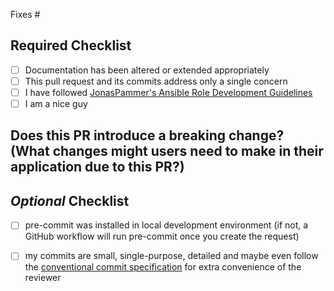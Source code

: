 Fixes #

<!-- Insert Description here, if any. -->

## **Required Checklist**

- [ ] Documentation has been altered or extended appropriately
- [ ] This pull request and its commits address only a single concern
- [ ] I have followed [JonasPammer's Ansible Role Development Guidelines](https://github.com/JonasPammer/cookiecutter-ansible-role/blob/master/ROLE_DEVELOPMENT_GUIDELINES.adoc)
- [ ] I am a nice guy <!-- the 'too long; did not read;' of the CODE_OF_CONDUCT.md -->

## Does this PR introduce a breaking change? (What changes might users need to make in their application due to this PR?)

## _Optional_ Checklist

- [ ] pre-commit was installed in local development environment (if not, a GitHub workflow will run pre-commit once you create the request)

- [ ] my commits are small, single-purpose, detailed and maybe even follow the [conventional commit specification](https://github.com/JonasPammer/JonasPammer/blob/master/demystifying/conventional_commits.adoc) for extra convenience of the reviewer
